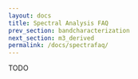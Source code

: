 ```yaml
---
layout: docs
title: Spectral Analysis FAQ 
prev_section: bandcharacterization
next_section: m3_derived
permalink: /docs/spectrafaq/
---
```


TODO
